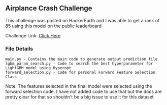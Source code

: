 ## Airplance Crash Challenge

This challenge was posted on HackerEarth and I was able to get a rank of 85 using this model on the public leaderboard

Challenge Link: [Click Here](https://www.hackerearth.com/challenges/competitive/airplane-accident-severity-hackerearth-machine-learning-challenge/problems/)

### File Details

```
main.py - Contains the main code to generate output prediction file
lgbm_param_search.py - Code to search the best hyperparameter for LightGBM model using Hyperopt
forward_selection.py - Code for personal Forward Feature Selection Class
```

Note: The features selected in the final model were selected using the forward selection code. I have not added code to use that but the docs are pretty clear for that so shouldn't be a big issue to use it for this dataset